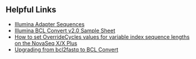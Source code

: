Helpful Links
-------------
* [Illumina Adapter Sequences](https://support-docs.illumina.com/SHARE/AdapterSequences/Content/SHARE/AdapterSeq/Overview.htm)
* [Illumina BCL Convert v2.0 Sample Sheet](https://support-docs.illumina.com/APP/AppBCLConvert_v2_0/Content/APP/SampleSheets_swBCL_swBS_appBCL.htm)
* [How to set OverrideCycles values for variable index sequence lengths on the NovaSeq X/X Plus](https://knowledge.illumina.com/software/general/software-general-reference_material-list/000008935)
* [Upgrading from bcl2fastq to BCL Convert](https://knowledge.illumina.com/software/general/software-general-reference_material-list/000003710)
